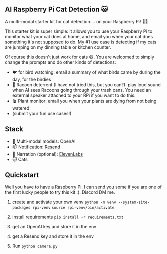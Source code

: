 ## AI Raspberry Pi Cat Detection 🐱

A multi-modal starter kit for cat detection.... on your Raspberry Pi! 🥧🍓

This starter kit is super simple: it allows you to use your Raspberry Pi to monitor what your cat does at home, and email you when your cat does something it's not supposed to do. My #1 use case is detecting if my cats are jumping on my dinning table or kitchen counter. 

Of course this doesn't just work for cats 😄. You are welcomed to simply change the prompts and do other kinds of detections: 

- 🐦 for bird watching: email a summary of what birds came by during the day, for the birdies
- 🐻 Racoon deterrent (I have not tried this, but you can?): play loud sound when AI sees Racoons going through your trash cans. You need an external speaker attached to your RPi if you want to do this. 
- 🪴 Plant monitor: email you when your plants are dying from not being watered
- (submit your fun use cases!)

## Stack
- 🧠 Multi-modal models: OpenAI
- 📫 Notification: [Resend](https://resend.com/)
- 📢 Narration (optional): [ElevenLabs](https://elevenlabs.io/)
- 🐱 Cats

## Quickstart
Well you have to have a Raspberry Pi. I can send you some if you are one of the first lucky people to try this kit :). Discord DM me.

1. create and activate your own venv
   `python -m venv --system-site-packages rpi-venv`
   `source rpi-venv/bin/activate`

2. install requirements
   `pip install -r requirements.txt`

3. get an OpenAI key and store it in the env

4. get a Resend key and store it in the env

5. Run `python camera.py`
